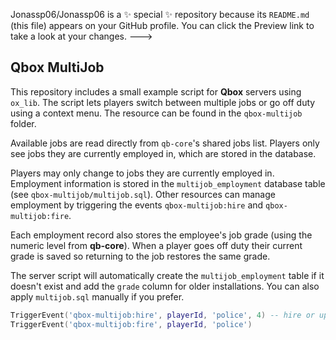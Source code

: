 Jonassp06/Jonassp06 is a ✨ special ✨ repository because its `README.md` (this file) appears on your GitHub profile.
You can click the Preview link to take a look at your changes.
--->
## Qbox MultiJob

This repository includes a small example script for **Qbox** servers using `ox_lib`. The script lets players switch between multiple jobs or go off duty using a context menu. The resource can be found in the `qbox-multijob` folder.

Available jobs are read directly from `qb-core`'s shared jobs list. Players only see jobs they are currently employed in, which are stored in the database.

Players may only change to jobs they are currently employed in. Employment information is stored in the `multijob_employment` database table (see `qbox-multijob/multijob.sql`). Other resources can manage employment by triggering the events `qbox-multijob:hire` and `qbox-multijob:fire`.

Each employment record also stores the employee's job grade (using the numeric level from **qb-core**). When a player goes off duty their current grade is saved so returning to the job restores the same grade.

The server script will automatically create the `multijob_employment` table if it doesn't exist and add the `grade` column for older installations. You can also apply `multijob.sql` manually if you prefer.

```lua
TriggerEvent('qbox-multijob:hire', playerId, 'police', 4) -- hire or update with grade 4
TriggerEvent('qbox-multijob:fire', playerId, 'police')
```
